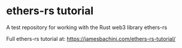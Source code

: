 # ethers-rs tutorial

A test repository for working with the Rust web3 library ethers-rs

Full ethers-rs tutorial at: https://jamesbachini.com/ethers-rs-tutorial/